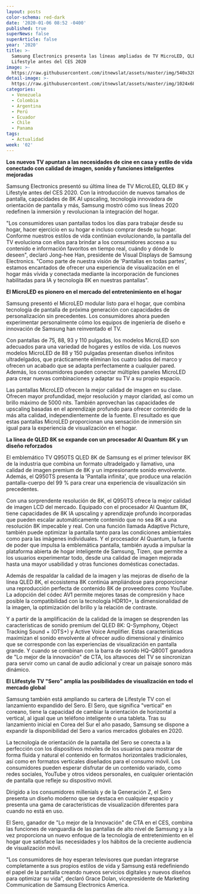 ```yaml
---
layout: posts
color-schema: red-dark
date: '2020-01-06 08:52 -0400'
published: true
superNews: false
superArticle: false
year: '2020'
title: >-
  Samsung Electronics presenta las líneas ampliadas de TV MicroLED, QLED 8K y
  Lifestyle antes del CES 2020
image: >-
  https://raw.githubusercontent.com/itnewslat/assets/master/img/540x320/Samsung-Microled-p.jpg
detail-image: >-
  https://raw.githubusercontent.com/itnewslat/assets/master/img/1024x680/Samsung-Microled-g.jpg
categories:
  - Venezuela
  - Colombia
  - Argentina
  - Perú
  - Ecuador
  - Chile
  - Panama
tags:
  - Actualidad
week: '02'
---
```

**Los nuevos TV apuntan a las necesidades de cine en casa y estilo de vida conectado con calidad de imagen, sonido y funciones inteligentes mejoradas**

Samsung Electronics presentó su última línea de TV MicroLED, QLED 8K y Lifestyle antes del CES 2020. Con la introducción de nuevos tamaños de pantalla, capacidades de 8K AI upscaling, tecnología innovadora de orientación de pantalla y más, Samsung mostró cómo sus líneas 2020 redefinen la inmersión y revolucionan la integración del hogar.

"Los consumidores usan pantallas todos los días para trabajar desde su hogar, hacer ejercicio en su hogar e incluso comprar desde su hogar. Conforme nuestros estilos de vida continúan evolucionando, la pantalla del TV evoluciona con ellos para brindar a los consumidores acceso a su contenido e información favoritos en tiempo real, cuándo y dónde lo deseen", declaró Jong-hee Han, presidente de Visual Displays de Samsung Electronics. "Como parte de nuestra visión de 'Pantallas en todas partes', estamos encantados de ofrecer una experiencia de visualización en el hogar más vívida y conectada mediante la incorporación de funciones habilitadas para IA y tecnología 8K en nuestras pantallas".

**El MicroLED es pionero en el mercado del entretenimiento en el hogar**

Samsung presentó el MicroLED modular listo para el hogar, que combina tecnología de pantalla de próxima generación con capacidades de personalización sin precedentes. Los consumidores ahora pueden experimentar personalmente cómo los equipos de ingeniería de diseño e innovación de Samsung han reinventado el TV.

Con pantallas de 75, 88, 93 y 110 pulgadas, los modelos MicroLED son adecuados para una variedad de hogares y estilos de vida. Los nuevos modelos MicroLED de 88 y 150 pulgadas presentan diseños infinitos ultradelgados, que prácticamente eliminan los cuatro lados del marco y ofrecen un acabado que se adapta perfectamente a cualquier pared. Además, los consumidores pueden conectar múltiples paneles MicroLED para crear nuevas combinaciones y adaptar su TV a su propio espacio. 

Las pantallas MicroLED ofrecen la mejor calidad de imagen en su clase. Ofrecen mayor profundidad, mejor resolución y mayor claridad, así como un brillo máximo de 5000 nits. También aprovechan las capacidades de upscaling basadas en el aprendizaje profundo para ofrecer contenido de la más alta calidad, independientemente de la fuente. El resultado es que estas pantallas MicroLED proporcionan una sensación de inmersión sin igual para la experiencia de visualización en el hogar.

**La línea de QLED 8K se expande con un procesador AI Quantum 8K y un diseño reforzados**

El emblemático TV Q950TS QLED 8K de Samsung es el primer televisor 8K de la industria que combina un formato ultradelgado y llamativo, una calidad de imagen premium de 8K y un impresionante sonido envolvente. Además, el Q950TS presenta la 'Pantalla infinita', que produce una relación pantalla-cuerpo del 99 % para crear una experiencia de visualización sin precedentes. 

Con una sorprendente resolución de 8K, el Q950TS ofrece la mejor calidad de imagen LCD del mercado. Equipado con el procesador AI Quantum 8K, tiene capacidades de 8K IA upscaling y aprendizaje profundo incorporadas que pueden escalar automáticamente contenido que no sea 8K a una resolución 8K impecable y real. Con una función llamada Adaptive Picture, también puede optimizar la pantalla tanto para las condiciones ambientales como para las imágenes individuales. Y el procesador AI Quantum, la fuente de poder que impulsa la emblemática pantalla, también ayuda a impulsar la plataforma abierta de hogar inteligente de Samsung, Tizen, que permite a los usuarios experimentar todo, desde una calidad de imagen mejorada hasta una mayor usabilidad y otras funciones domésticas conectadas.

Además de respaldar la calidad de la imagen y las mejoras de diseño de la línea QLED 8K, el ecosistema 8K continúa ampliándose para proporcionar una reproducción perfecta de contenido 8K de proveedores como YouTube. La adopción del códec AV1 permite mejores tasas de compresión y hace posible la compatibilidad con la tecnología HDR10+, la dimensionalidad de la imagen, la optimización del brillo y la relación de contraste.

Y a partir de la amplificación de la calidad de la imagen se desprenden las características de sonido premium del QLED 8K: Q-Symphony, Object Tracking Sound + (OTS+) y Active Voice Amplifier. Estas características maximizan el sonido envolvente al ofrecer audio dimensional y dinámico que se corresponde con las experiencias de visualización en pantalla grande. Y cuando se combinan con la barra de sonido HQ-Q800T ganadora de "Lo mejor de la innovación" de CTA, los altavoces del TV se sincronizan para servir como un canal de audio adicional y crear un paisaje sonoro más dinámico.  

**El Llifestyle TV "Sero" amplía las posibilidades de visualización en todo el mercado global**

Samsung también está ampliando su cartera de Lifestyle TV con el lanzamiento expandido del Sero. El Sero, que significa "vertical" en coreano, tiene la capacidad de cambiar la orientación de horizontal a vertical, al igual que un teléfono inteligente o una tableta. Tras su lanzamiento inicial en Corea del Sur el año pasado, Samsung se dispone a expandir la disponibilidad del Sero a varios mercados globales en 2020.

La tecnología de orientación de la pantalla del Sero se conecta a la perfección con los dispositivos móviles de los usuarios para mostrar de forma fluida y natural el contenido en formatos horizontales tradicionales, así como en formatos verticales diseñados para el consumo móvil. Los consumidores pueden esperar disfrutar de un contenido variado, como redes sociales, YouTube y otros videos personales, en cualquier orientación de pantalla que refleje su dispositivo móvil.

Dirigido a los consumidores millenials y de la Generación Z, el Sero presenta un diseño moderno que se destaca en cualquier espacio y presenta una gama de características de visualización diferentes para cuando no está en uso. 

El Sero, ganador de "Lo mejor de la Innovación" de CTA en el CES, combina las funciones de vanguardia de las pantallas de alto nivel de Samsung y a la vez proporciona un nuevo enfoque de la tecnología de entretenimiento en el hogar que satisface las necesidades y los hábitos de la creciente audiencia de visualización móvil.

"Los consumidores de hoy esperan televisores que puedan integrarse completamente a sus propios estilos de vida y Samsung está redefiniendo el papel de la pantalla creando nuevos servicios digitales y nuevos diseños para optimizar su vida", declaró Grace Dolan, vicepresidente de Marketing Communication de Samsung Electronics America.